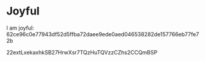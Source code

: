 # Joyful

I am joyful: 62ce96c0e77943df52d5ffba72daee9ede0aed046538282de157766eb77fe72b


22extLxekaxhkSB27HrwXsr7TQzHuTQVzzCZhs2CCQmBSP